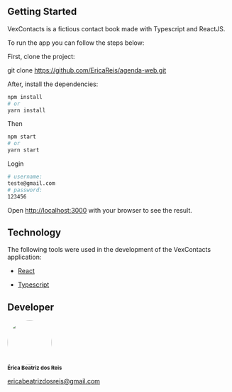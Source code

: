 ## Getting Started

VexContacts is a fictious contact book made with Typescript and ReactJS.

To run the app you can follow the steps below:

First, clone the project:

git clone https://github.com/EricaReis/agenda-web.git

After, install the dependencies:

```bash
npm install
# or
yarn install
```

Then

```bash
npm start
# or
yarn start


```

Login


```bash
# username:
teste@gmail.com
# password:
123456


```

Open [http://localhost:3000](http://localhost:3000) with your browser to see the result.

## Technology

The following tools were used in the development of the VexContacts application:

- [React](https://pt-br.reactjs.org/)

- [Typescript](https://www.typescriptlang.org)

## Developer

 <img style="border-radius: 50%;" src="https://avatars.githubusercontent.com/u/43284359?s=460&u=d0283f2331fb2e66792ff944985f576defbcfb77&v=4" width="100px;" alt=""/>
 <br />
 <sub><b>Érica Beatriz dos Reis</b></sub>

ericabeatrizdosreis@gmail.com